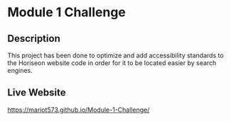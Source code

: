 # Module 1 Challenge

## Description

This project has been done to optimize and add accessibility standards to the Horiseon website code in order for it to be located easier by search engines.

## Live Website

https://mariot573.github.io/Module-1-Challenge/
